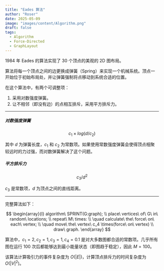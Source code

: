 ```yaml
---
title: "Eades 算法"
author: "Roser"
date: 2025-05-09
image: "images/content/Algorithm.png"
draft: false
tags:
  - Algorithm
  - Force-Directed
  - GraphLayout
---
```

1984 年 Eades 的算法实现了 30 个顶点的美观的 2D 图布局。

算法将每一个顶点之间的边更换成弹簧（Spring）来实现一个机械系统。顶点一开始位于初始布局处，并让弹簧强制将点移动到系统合适的位置。

在这个算法中，有两个可调整项：
1. 采用对数强度弹簧。
2. 让不相邻（即没有边）的点相互排斥，采用平方排斥力。
***
##### 对数强度弹簧

$$
c_1 \times log(d/c_2)
$$

其中 $d$ 为弹簧长度，$c_1$ 和 $c_2$ 为常数项。如果使用常数强度弹簧会使得顶点相聚较远时的力过强，而对数弹簧解决了这个问题。
##### 平方排斥力

$$
c_3 / d^2
$$

$c_3$ 是常数项，$d$ 为顶点之间的直线距离。
***
完整算法如下：

$$
\begin{array}{l}
algorithm\ SPRINT(G:graph); \\
place\ vertices\ of\ G\ in\ random\ locations; \\
repeat\ M\ times: \\
\quad calculate\ the\ force\ on\ each\ vertex; \\
\quad move\ the\ vertex\ c_4 \times(force\ on\ vertex) \\ 
draw\ graph.
\end{array}
$$

算法中，$c_1=2,c_2=1,c_3=1,c_4=0.1$ 是对大多数图都合适的常数项。几乎所有图在运行 100 次后都能够达到最小能量状态（即图趋于稳定），因此 $M=100$。

该算法计算吸引力的事件复杂度为 $O(|E|)$，计算顶点排斥力的时间复杂度为 $O(|V|^2)$。